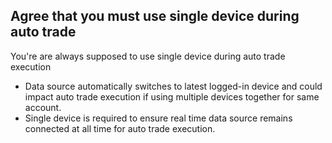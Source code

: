 ## Agree that you must use single device during auto trade

You're are always supposed to use single device during auto trade execution
- Data source automatically switches to latest logged-in device and could impact auto trade execution if using multiple devices together for same account.
- Single device is required to ensure real time data source remains connected at all time for auto trade execution.
